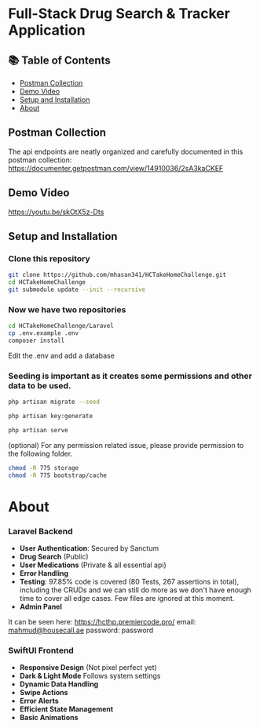 # Full-Stack Drug Search & Tracker Application

## 📚 Table of Contents

- [Postman Collection](#postman-collection)
- [Demo Video](#demo-video)
- [Setup and Installation](#setup-and-installation)
- [About](#about)


## Postman Collection
The api endpoints are neatly organized and carefully documented in this postman collection: https://documenter.getpostman.com/view/14910036/2sA3kaCKEF

## Demo Video

https://youtu.be/skOtX5z-Dts

## Setup and Installation

### Clone this repository

```bash
git clone https://github.com/mhasan341/HCTakeHomeChallenge.git
cd HCTakeHomeChallenge
git submodule update --init --recursive
```
### Now we have two repositories

```bash
cd HCTakeHomeChallenge/Laravel
cp .env.example .env
composer install
```
Edit the .env and add a database

### Seeding is important as it creates some permissions and other data to be used.
```bash
php artisan migrate --seed

php artisan key:generate

php artisan serve
```

(optional)
For any permission related issue, please provide permission to the following folder.

```bash
chmod -R 775 storage
chmod -R 775 bootstrap/cache
```

# About

### Laravel Backend

- **User Authentication**: Secured by Sanctum
- **Drug Search** (Public)
- **User Medications** (Private & all essential api)
- **Error Handling**
- **Testing**: 97.85% code is covered (80 Tests, 267 assertions in total), including the CRUDs and we can still do more as we don't have enough time to cover all edge cases. Few files are ignored at this moment.
- **Admin Panel**

It can be seen here: https://hcthp.premiercode.pro/
email: mahmud@housecall.ae
password: password


### SwiftUI Frontend

- **Responsive Design** (Not pixel perfect yet)
- **Dark & Light Mode** Follows system settings
- **Dynamic Data Handling**
- **Swipe Actions**
- **Error Alerts**
- **Efficient State Management**
- **Basic Animations**

